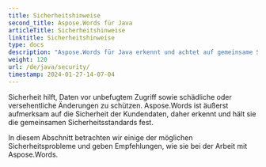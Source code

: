 ```yaml
---
title: Sicherheitshinweise
second_title: Aspose.Words für Java
articleTitle: Sicherheitshinweise
linktitle: Sicherheitshinweise
type: docs
description: "Aspose.Words für Java erkennt und achtet auf gemeinsame Sicherheitsstandards, um ein hohes Maß an Datensicherheit zu gewährleisten. Sehen Sie sich mögliche Sicherheitsprobleme und Empfehlungen an, wie Sie sie vermeiden können."
weight: 120
url: /de/java/security/
timestamp: 2024-01-27-14-07-04
---
```


Sicherheit hilft, Daten vor unbefugtem Zugriff sowie schädliche oder versehentliche Änderungen zu schützen. Aspose.Words ist äußerst aufmerksam auf die Sicherheit der Kundendaten, daher erkennt und hält sie die gemeinsamen Sicherheitsstandards fest.

In diesem Abschnitt betrachten wir einige der möglichen Sicherheitsprobleme und geben Empfehlungen, wie sie bei der Arbeit mit Aspose.Words.
